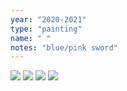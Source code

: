 ```yaml
---
year: "2020-2021"
type: "painting"
name: " "
notes: "blue/pink sword"
---
```


![](Paintings_Drawings2020-2021/DSCF3567.JPG)
![](Paintings_Drawings2020-2021/DSCF3568.JPG)
![](Paintings_Drawings2020-2021/DSCF3587.JPG)
![](Paintings_Drawings2020-2021/DSCF3588.JPG)
